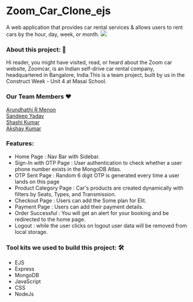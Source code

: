 # Zoom_Car_Clone_ejs
A web application that provides car rental services &amp; allows users to rent cars by the hour, day, week, or month.
 <img src=".\C:\Users\arund\OneDrive\Pictures\projectss\zoomcar.png" style="max-width: 100%;">
<h3>About this project: 🙌</h3>
Hi reader, you might have visited, read, or heard about the Zoom car website, Zoomcar, is an Indian self-drive car rental company, headquartered in Bangalore, India.This is a team project, built by us in the Construct Week - Unit 4 at Masai School.
<h3>Our Team Members ❤️</h3>
   <a href="https://github.com/arundhathi6">Arundhathi R Menon</a><br>
    <a href="https://github.com/arundhathi6">Sandeep Yadav</a><br>
     <a href="https://github.com/arundhathi6">Shashi Kumar</a><br>
      <a href="https://github.com/arundhathi6">Akshay Kumar</a><br>
      <h3>Features:</h3>
      <ul>
            <li>Home Page : Nav Bar with Sidebar.</li>
            <li>Sign-In with OTP Page : User authentication to check whether a user phone number exists in the MongoDB Atlas.</li>
            <li>OTP Sent Page : Random 6 digit OTP is generated every time a user lands on this page</li>
            <li>Product Category Page : Car's products are created dynamically with filters by Seats, Types, and Transmission.</li>
            <li>Checkout Page : Users can add the Some plan for Elit.</li>
            <li>Payment Page : Users can add their payment details.</li>
            <li>Order Successful : You will get an alert for your booking and be redirected to the home page.</li>
            <li>Logout : while the user clicks on logout user data will be removed from local storage.</li></ul>
 <h3>Tool kits we used to build this project: 🛠</h3>
  <ul>
            <li>EJS</li>
            <li>Express</li>
            <li>MongoDB</li>
            <li>JavaScript</li>
            <li>CSS</li>
            <li>NodeJs</li></ul>
           

   

   
    
  
  
    
    
